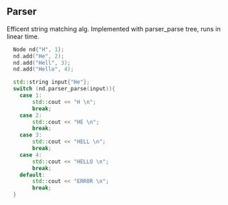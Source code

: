 ## Parser

Efficent string matching alg. Implemented with parser_parse tree, runs in linear time.

``` c++
  Node nd{"H", 1};
  nd.add("He", 2);
  nd.add("Hell", 3);
  nd.add("Hello", 4);

  std::string input{"He"};
  switch (nd.parser_parse(input)){
    case 1:
        std::cout << "H \n";
        break;
    case 2:
        std::cout << "HE \n";
        break;
    case 3:
        std::cout << "HELL \n";
        break;
    case 4:
        std::cout << "HELLO \n";
        break;
    default:
        std::cout << "ERROR \n";
        break;
  }

```